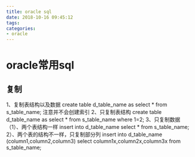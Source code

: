 ```yaml
---
title: oracle sql
date: 2018-10-16 09:45:12
tags:
categories:
- oracle
---
```

# oracle常用sql
## 复制
1、复制表结构以及数据
create table d_table_name as select * from s_table_name;  注意并不会创建索引
2、只复制表结构
create table d_table_name as select * from s_table_name where 1=2;
3、只复制数据
（1）、两个表结构一样
insert into d_table_name select * from s_table_name;
2）、两个表的结构不一样，只复制部分列
insert into d_table_name (column1,column2,column3) select column1x,column2x,column3x from s_table_name;